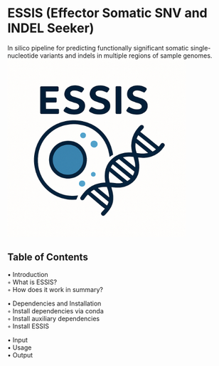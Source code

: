 # ESSIS (Effector Somatic SNV and INDEL Seeker)
In silico pipeline for predicting functionally significant somatic single-nucleotide variants and indels in multiple regions of sample genomes.
<img src="images/ESSIS_logo.png" alt="ESSIS workflow" width="400" height="400"/>

## Table of Contents

• Introduction  
  ◦ What is ESSIS?  
  ◦ How does it work in summary?

• Dependencies and Installation  
  ◦ Install dependencies via conda  
  ◦ Install auxiliary dependencies  
  ◦ Install ESSIS

• Input  
• Usage  
• Output
